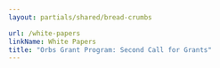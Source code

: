```yaml
---
layout: partials/shared/bread-crumbs

url: /white-papers
linkName: White Papers
title: "Orbs Grant Program: Second Call for Grants"
---
```


